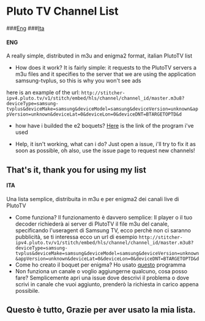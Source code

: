 # Pluto TV Channel List
###[Eng](#ENG)
###[Ita](#ITA)
####  ENG
A really simple, distributed in m3u and enigma2 format, italian PlutoTV list
- How does it work?
It is fairly simple: it requests to the PlutoTV servers a m3u files and it specifies to the server that we are using the application samsung-tvplus, so this is why you won't see ads

here is an example of the url:
`http://stitcher-ipv4.pluto.tv/v1/stitch/embed/hls/channel/channel_id/master.m3u8?deviceType=samsung-tvplus&deviceMake=samsung&deviceModel=samsung&deviceVersion=unknown&appVersion=unknown&deviceLat=0&deviceLon=0&deviceDNT=BTARGETOPTD&d`
- how have i builded the e2 boquets?
 [Here](http://http://www.enigma-tv.com/modules/download/index.php?easiestml_lang=it# "here") is the link of the program i've used

- Help, it isn't working, what can i do?
Just open a issue, i'll try to fix it as soon as possible, oh also, use the issue page to request new channels!
## That's it, thank you for using my list
#### ITA
Una lista semplice, distribuita in m3u e per enigma2 dei canali live di PlutoTV
- Come funziona?
Il funzionamento è davvero semplice: Il player o il tuo decoder richiederà ai server di PlutoTV il file m3u del canale, specificando l'useragent di Samsung TV, ecco perchè non ci saranno pubblicità, se ti interessa ecco un url di esempio
`http://stitcher-ipv4.pluto.tv/v1/stitch/embed/hls/channel/channel_id/master.m3u8?deviceType=samsung-tvplus&deviceMake=samsung&deviceModel=samsung&deviceVersion=unknown&appVersion=unknown&deviceLat=0&deviceLon=0&deviceDNT=BTARGETOPTD&d`
- Come ho creato il boquet per enigma?
Ho usato [questo](http://www.enigma-tv.com/modules/download/index.php?easiestml_lang=it# "questo") programma
- Non funziona un canale o voglio aggiungerne qualcuno, cosa posso fare?
Semplicemente apri una issue dove descrivi il problema o dove scrivi in canale che vuoi aggiunto, prenderò la richiesta in carico appena possibile.
## Questo è tutto, Grazie per aver usato la mia lista.

